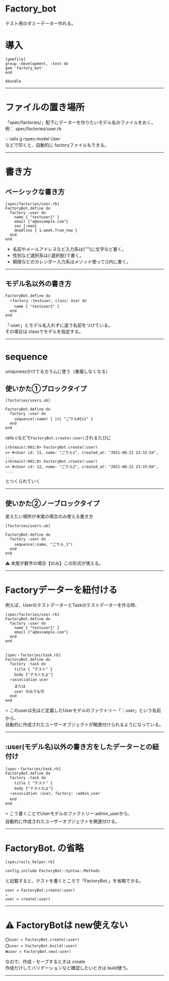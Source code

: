 # Factory_bot
テスト用のダミーデーター作れる。

# 導入
~~~
[gemfile]
group :development, :test do
gem 'factory_bot'
end

$bundle
~~~
***

# ファイルの置き場所
「spec/factories/」配下にデーターを作りたいモデル名のファイルをおく。    
例： spec/factories/user.rb    
    
💡 rails g rspec:model User    
などで叩くと、自動的に factoryファイルもできる。
***

# 書き方
## ベーシックな書き方
~~~
[spec/factories/user.rb]
FactoryBot.define do
  factory :user do
    name { "testuser1" }
    email {"a@exsample.com"}
    sex {:man}
    deadline { 1.week.from_now }
  end
end
~~~
- 名前やメールアドレスなど入力系は{""}に文字など書く。        
- 性別など選択系は{:選択肢}で書く。        
- 期限などのカレンダー入力系はメソッド使って{}内に書く。
***

## モデル名以外の書き方
~~~
FactoryBot.define do
  ⭐️factory :testuser, class: User do
    name { "testuser2" }
  end
end
~~~
「:user」とモデル名入れずに違う名前をつけている。    
その場合は classでモデルを指定する。
***

# sequence
uniqunessかけてるカラムに使う（重複しなくなる）

## 使いかた①ブロックタイプ
~~~
[factories/users.ub]

FactoryBot.define do
  factory :user do
    sequence(:name) { |n| "ごりら#{n}" }
  end
end
~~~
        
rails cなどで`FactoryBot.create(:user)`されるたびに    
~~~
irb(main):001:0> FactoryBot.create(:user)
=> #<User id: 11, name: "ごりら1", created_at: "2021-08-22 23:32:54", ....
irb(main):002:0> FactoryBot.create(:user)
=> #<User id: 12, name: "ごりら2", created_at: "2021-08-22 23:33:04", ....
~~~
とつくられていく
***

## 使いかた②ノーブロックタイプ
変えたい場所が末尾の場合のみ使える書き方
~~~
[factories/users.ub]

FactoryBot.define do
  factory :user do
    sequence(:name, "ごりら_1")
  end
end
~~~
⚠️ 末尾が数字の場合【のみ】この形式が使える。
***

# Factoryデーターを紐付ける
例えば、UserのテストデーターとTaskのテストデーターを作る時、    
~~~
[spec/factories/user.rb]
FactoryBot.define do
  factory :user do
    name { "testuser1" }
    email {"a@exsample.com"}
  end
end


[spec・factories/task.rb]
FactoryBot.define do
  factory :task do
    title { "テスト" }
    body {"テストだよ"}
  ⭐️association user
    または
    user のみでも可
  end
end
~~~
⭐️ このuserは先ほど定義したUserモデルのファクトリー「：user」という名前から、      
自動的に作成されたユーザーオブジェクトが関連付けられるようになっている。
***

## :user(モデル名)以外の書き方をしたデーターとの紐付け
~~~
[spec・factories/task.rb]
FactoryBot.define do
  factory :task do
    title { "テスト" }
    body {"テストだよ"}
  ⭐️association :user, factory: :admin_user
  end
end
~~~
⭐️ こう書くことでUserモデルのファクトリー:admin_userから、    
自動的に作成されたユーザーオブジェクトを関連付ける。
***

# FactoryBot. の省略
~~~
[spec/rails_helper.rb]

config.include FactoryBot::Syntax::Methods
~~~
        
と記載すると、テストを書くところで「FactoryBot.」を省略できる。
~~~
user = FactoryBot.create(:user)
↓
user = create(:user)
~~~
***

# ⚠️ FactoryBotは new使えない
~~~
⭕️user = FactoryBot.create(:user)
⭕️user = FactoryBot.build(:user)
❌user = FactoryBot.new(:user)
~~~
なので、作成・セーブするときは create        
作成だけしてバリデーションなど確認したいときは build使う。
***
